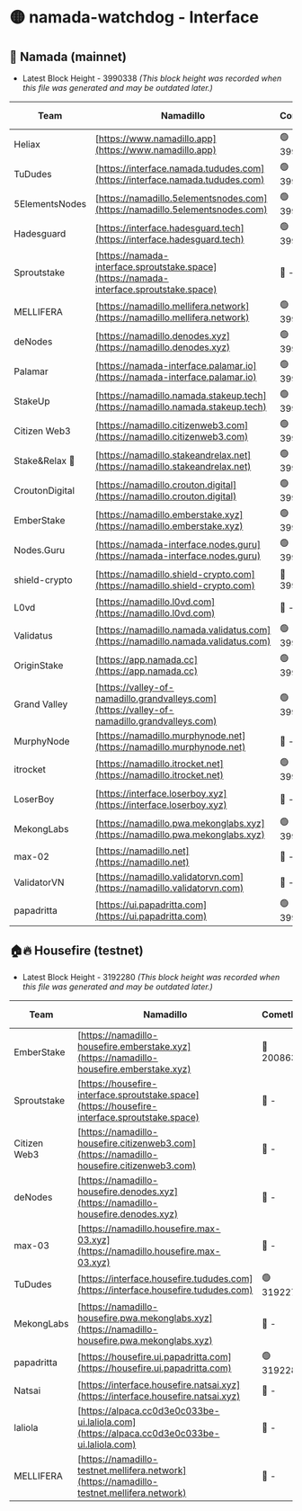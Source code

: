 # 🟡 namada-watchdog - Interface

## 🚀 Namada (mainnet)
- Latest Block Height - 3990338 *(This block height was recorded when this file was generated and may be outdated later.)*

| Team | Namadillo | CometBFT | Indexer | MASP Indexer |
|-|-|-|-|-|
| Heliax | [https://www.namadillo.app](https://www.namadillo.app) | 🟢 3990312 | 🟢 3990312 | 🟡 3990137 |
| TuDudes | [https://interface.namada.tududes.com](https://interface.namada.tududes.com) | 🟢 3990312 | 🟢 3990312 | 🟡 3990137 |
| 5ElementsNodes | [https://namadillo.5elementsnodes.com](https://namadillo.5elementsnodes.com) | 🟢 3990312 | 🟢 3990312 | 🟡 3990137 |
| Hadesguard | [https://interface.hadesguard.tech](https://interface.hadesguard.tech) | 🟢 3990313 | 🟢 3990313 | 🟡 3990137 |
| Sproutstake | [https://namada-interface.sproutstake.space](https://namada-interface.sproutstake.space) | 🔴 - | 🔴 3738134 | 🔴 - |
| MELLIFERA | [https://namadillo.mellifera.network](https://namadillo.mellifera.network) | 🟢 3990317 | 🟢 3990317 | 🔴 3765769 |
| deNodes | [https://namadillo.denodes.xyz](https://namadillo.denodes.xyz) | 🟢 3990317 | 🟢 3990317 | 🟡 3990137 |
| Palamar | [https://namada-interface.palamar.io](https://namada-interface.palamar.io) | 🟢 3990318 | 🟢 3990318 | 🟡 3990137 |
| StakeUp | [https://namadillo.namada.stakeup.tech](https://namadillo.namada.stakeup.tech) | 🟢 3990319 | 🟢 3990319 | 🟡 3990137 |
| Citizen Web3 | [https://namadillo.citizenweb3.com](https://namadillo.citizenweb3.com) | 🟢 3990319 | 🟢 3990319 | 🔴 3765769 |
| Stake&Relax 🦥 | [https://namadillo.stakeandrelax.net](https://namadillo.stakeandrelax.net) | 🟢 3990320 | 🟢 3990320 | 🔴 3765769 |
| CroutonDigital | [https://namadillo.crouton.digital](https://namadillo.crouton.digital) | 🟢 3990321 | 🟢 3990321 | 🟡 3990137 |
| EmberStake | [https://namadillo.emberstake.xyz](https://namadillo.emberstake.xyz) | 🟢 3990321 | 🟢 3990321 | 🟡 3990137 |
| Nodes.Guru | [https://namada-interface.nodes.guru](https://namada-interface.nodes.guru) | 🟢 3990321 | 🟢 3990321 | 🟡 3990137 |
| shield-crypto | [https://namadillo.shield-crypto.com](https://namadillo.shield-crypto.com) | 🔴 3990024 | 🟢 3990322 | 🔴 3989749 |
| L0vd | [https://namadillo.l0vd.com](https://namadillo.l0vd.com) | 🔴 - | 🔴 - | 🔴 - |
| Validatus | [https://namadillo.namada.validatus.com](https://namadillo.namada.validatus.com) | 🟢 3990325 | 🟢 3990325 | 🔴 3819812 |
| OriginStake | [https://app.namada.cc](https://app.namada.cc) | 🟢 3990325 | 🟢 3990326 | 🟡 3990137 |
| Grand Valley | [https://valley-of-namadillo.grandvalleys.com](https://valley-of-namadillo.grandvalleys.com) | 🟢 3990326 | 🟢 3990326 | 🟡 3990137 |
| MurphyNode | [https://namadillo.murphynode.net](https://namadillo.murphynode.net) | 🔴 - | 🔴 - | 🔴 - |
| itrocket | [https://namadillo.itrocket.net](https://namadillo.itrocket.net) | 🟢 3990329 | 🟢 3990328 | 🟡 3990137 |
| LoserBoy | [https://interface.loserboy.xyz](https://interface.loserboy.xyz) | 🔴 - | 🟢 3990332 | 🟡 3990137 |
| MekongLabs | [https://namadillo.pwa.mekonglabs.xyz](https://namadillo.pwa.mekonglabs.xyz) | 🟢 3990333 | 🟢 3990333 | 🟡 3990137 |
| max-02 | [https://namadillo.net](https://namadillo.net) | 🔴 - | 🔴 - | 🔴 - |
| ValidatorVN | [https://namadillo.validatorvn.com](https://namadillo.validatorvn.com) | 🔴 - | 🔴 - | 🔴 - |
| papadritta | [https://ui.papadritta.com](https://ui.papadritta.com) | 🟢 3990338 | 🟢 3990338 | 🔴 - |

## 🏠🔥 Housefire (testnet)
- Latest Block Height - 3192280 *(This block height was recorded when this file was generated and may be outdated later.)*

| Team | Namadillo | CometBFT | Indexer | MASP Indexer |
|-|-|-|-|-|
| EmberStake | [https://namadillo-housefire.emberstake.xyz](https://namadillo-housefire.emberstake.xyz) | 🔴 2008636 | 🔴 - | 🔴 - |
| Sproutstake | [https://housefire-interface.sproutstake.space](https://housefire-interface.sproutstake.space) | 🔴 - | 🔴 - | 🔴 - |
| Citizen Web3 | [https://namadillo-housefire.citizenweb3.com](https://namadillo-housefire.citizenweb3.com) | 🔴 - | 🔴 - | 🔴 - |
| deNodes | [https://namadillo-housefire.denodes.xyz](https://namadillo-housefire.denodes.xyz) | 🔴 - | 🔴 3157160 | 🔴 3157155 |
| max-03 | [https://namadillo.housefire.max-03.xyz](https://namadillo.housefire.max-03.xyz) | 🔴 - | 🔴 - | 🔴 - |
| TuDudes | [https://interface.housefire.tududes.com](https://interface.housefire.tududes.com) | 🟢 3192278 | 🟢 3192278 | 🟢 3192278 |
| MekongLabs | [https://namadillo-housefire.pwa.mekonglabs.xyz](https://namadillo-housefire.pwa.mekonglabs.xyz) | 🔴 - | 🔴 3157160 | 🔴 3157155 |
| papadritta | [https://housefire.ui.papadritta.com](https://housefire.ui.papadritta.com) | 🟢 3192280 | 🟢 3192280 | 🟢 3192279 |
| Natsai | [https://interface.housefire.natsai.xyz](https://interface.housefire.natsai.xyz) | 🔴 - | 🔴 - | 🔴 - |
| laliola | [https://alpaca.cc0d3e0c033be-ui.laliola.com](https://alpaca.cc0d3e0c033be-ui.laliola.com) | 🔴 - | 🔴 - | 🔴 - |
| MELLIFERA | [https://namadillo-testnet.mellifera.network](https://namadillo-testnet.mellifera.network) | 🔴 - | 🔴 2778001 | 🔴 2607259 |

